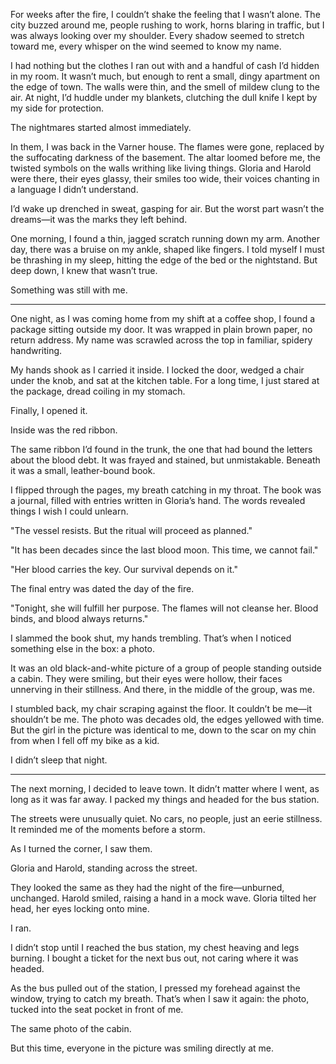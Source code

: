For weeks after the fire, I couldn’t shake the feeling that I wasn’t alone. The city buzzed around me, people rushing to work, horns blaring in traffic, but I was always looking over my shoulder. Every shadow seemed to stretch toward me, every whisper on the wind seemed to know my name.

I had nothing but the clothes I ran out with and a handful of cash I’d hidden in my room. It wasn’t much, but enough to rent a small, dingy apartment on the edge of town. The walls were thin, and the smell of mildew clung to the air. At night, I’d huddle under my blankets, clutching the dull knife I kept by my side for protection.

The nightmares started almost immediately.

In them, I was back in the Varner house. The flames were gone, replaced by the suffocating darkness of the basement. The altar loomed before me, the twisted symbols on the walls writhing like living things. Gloria and Harold were there, their eyes glassy, their smiles too wide, their voices chanting in a language I didn’t understand.

I’d wake up drenched in sweat, gasping for air. But the worst part wasn’t the dreams—it was the marks they left behind.

One morning, I found a thin, jagged scratch running down my arm. Another day, there was a bruise on my ankle, shaped like fingers. I told myself I must be thrashing in my sleep, hitting the edge of the bed or the nightstand. But deep down, I knew that wasn’t true.

Something was still with me.


---

One night, as I was coming home from my shift at a coffee shop, I found a package sitting outside my door. It was wrapped in plain brown paper, no return address. My name was scrawled across the top in familiar, spidery handwriting.

My hands shook as I carried it inside. I locked the door, wedged a chair under the knob, and sat at the kitchen table. For a long time, I just stared at the package, dread coiling in my stomach.

Finally, I opened it.

Inside was the red ribbon.

The same ribbon I’d found in the trunk, the one that had bound the letters about the blood debt. It was frayed and stained, but unmistakable. Beneath it was a small, leather-bound book.

I flipped through the pages, my breath catching in my throat. The book was a journal, filled with entries written in Gloria’s hand. The words revealed things I wish I could unlearn.

"The vessel resists. But the ritual will proceed as planned."

"It has been decades since the last blood moon. This time, we cannot fail."

"Her blood carries the key. Our survival depends on it."

The final entry was dated the day of the fire.

"Tonight, she will fulfill her purpose. The flames will not cleanse her. Blood binds, and blood always returns."

I slammed the book shut, my hands trembling. That’s when I noticed something else in the box: a photo.

It was an old black-and-white picture of a group of people standing outside a cabin. They were smiling, but their eyes were hollow, their faces unnerving in their stillness. And there, in the middle of the group, was me.

I stumbled back, my chair scraping against the floor. It couldn’t be me—it shouldn’t be me. The photo was decades old, the edges yellowed with time. But the girl in the picture was identical to me, down to the scar on my chin from when I fell off my bike as a kid.

I didn’t sleep that night.


---

The next morning, I decided to leave town. It didn’t matter where I went, as long as it was far away. I packed my things and headed for the bus station.

The streets were unusually quiet. No cars, no people, just an eerie stillness. It reminded me of the moments before a storm.

As I turned the corner, I saw them.

Gloria and Harold, standing across the street.

They looked the same as they had the night of the fire—unburned, unchanged. Harold smiled, raising a hand in a mock wave. Gloria tilted her head, her eyes locking onto mine.

I ran.

I didn’t stop until I reached the bus station, my chest heaving and legs burning. I bought a ticket for the next bus out, not caring where it was headed.

As the bus pulled out of the station, I pressed my forehead against the window, trying to catch my breath. That’s when I saw it again: the photo, tucked into the seat pocket in front of me.

The same photo of the cabin.

But this time, everyone in the picture was smiling directly at me.